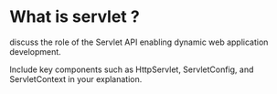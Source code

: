 # What is servlet ?  
discuss the role of the Servlet API enabling dynamic
web application development. 

Include key components such as HttpServlet,
	ServletConfig, and ServletContext in your explanation.